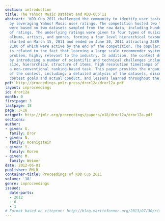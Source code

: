 ```yaml
---
section: introduction
title: The Yahoo! Music Dataset and KDD-Cup’11
abstract: 'KDD-Cup 2011 challenged the community to identify user tastes in music
  by leveraging Yahoo! Music user ratings. The competition hosted two tracks, which
  were based on two datasets sampled from the raw data, including hundreds of millions
  of ratings. The underlying ratings were given to four types of musical items: tracks,
  albums, artists, and genres, forming a four level hierarchical taxonomy. The challenge
  started on March 15, 2011 and ended on June 30, 2011 attracting 2389 participants,
  2100 of which were active by the end of the competition. The popularity of the challenge
  is related to the fact that learning a large scale recommender systems is a generic
  problem, highly relevant to the industry. In addition, the contest drew interest
  by introducing a number of scientific and technical challenges including dataset
  size, hierarchical structure of items, high resolution timestamps of ratings, and
  a non-conventional ranking-based task. This paper provides the organizers’ account
  of the contest, including: a detailed analysis of the datasets, discussion of the
  contest goals and actual conduct, and lessons learned throughout the contest.'
pdf: http://proceedings.pmlr.press/dror12a/dror12a.pdf
layout: inproceedings
id: dror12a
month: 0
firstpage: 3
lastpage: 18
page: 3-18
origpdf: http://jmlr.org/proceedings/papers/v18/dror12a/dror12a.pdf
sections: 
author:
- given: G.
  family: Dror
- given: N.
  family: Koenigstein
- given: Y.
  family: Koren
- given: M.
  family: Weimer
date: 2012-06-01
publisher: PMLR
container-title: Proceedings of KDD Cup 2011
volume: '18'
genre: inproceedings
issued:
  date-parts:
  - 2012
  - 6
  - 1
# Format based on citeproc: http://blog.martinfenner.org/2013/07/30/citeproc-yaml-for-bibliographies/
---
```

